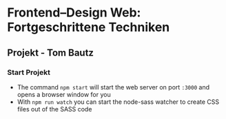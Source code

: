# Frontend–Design Web: Fortgeschrittene Techniken
## Projekt - Tom Bautz
### Start Projekt
* The command `npm start` will start the web server on port `:3000` and opens a browser window for you
* With `npm run watch` you can start the node-sass watcher to create CSS files out of the SASS code
